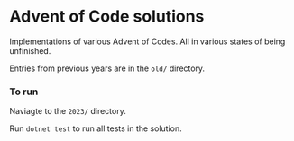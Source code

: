 # Advent of Code solutions

Implementations of various Advent of Codes. All in various states of being unfinished.  

Entries from previous years are in the `old/` directory.

### To run

Naviagte to the `2023/` directory.

Run `dotnet test` to run all tests in the solution.
